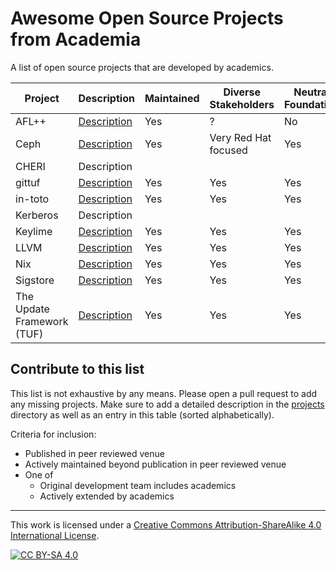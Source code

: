 # Awesome Open Source Projects from Academia

A list of open source projects that are developed by academics.

| Project | Description | Maintained | Diverse Stakeholders | Neutral Foundation |
|---------|-------------|------------|----------------------|--------------------|
| AFL++ | [Description](/projects/aflplusplus/README.md) | Yes | ? | No |
| Ceph | [Description](/projects/ceph/README.md) | Yes | Very Red Hat focused | Yes |
| CHERI | Description | | | |
| gittuf | [Description](/projects/gittuf/README.md) | Yes | Yes | Yes |
| in-toto | [Description](/projects/in-toto/README.md) | Yes | Yes | Yes |
| Kerberos | Description | | | |
| Keylime | [Description](/projects/keylime/README.md) | Yes | Yes | Yes |
| LLVM | [Description](/projects/llvm/README.md) | Yes | Yes | Yes |
| Nix | [Description](/projects/nix/README.md) | Yes | Yes | Yes |
| Sigstore | [Description](/projects/sigstore/README.md) | Yes | Yes | Yes |
| The Update Framework (TUF) | [Description](/projects/the-update-framework/README.md) | Yes | Yes | Yes |

## Contribute to this list

This list is not exhaustive by any means. Please open a pull request to add any
missing projects. Make sure to add a detailed description in the
[projects](/projects) directory as well as an entry in this table (sorted
alphabetically).

Criteria for inclusion:

- Published in peer reviewed venue
- Actively maintained beyond publication in peer reviewed venue
- One of
  - Original development team includes academics
  - Actively extended by academics

---

This work is licensed under a
[Creative Commons Attribution-ShareAlike 4.0 International License][cc-by-sa].

[![CC BY-SA 4.0][cc-by-sa-image]][cc-by-sa]

[cc-by-sa]: http://creativecommons.org/licenses/by-sa/4.0/
[cc-by-sa-image]: https://licensebuttons.net/l/by-sa/4.0/88x31.png
[cc-by-sa-shield]: https://img.shields.io/badge/License-CC%20BY--SA%204.0-lightgrey.svg
